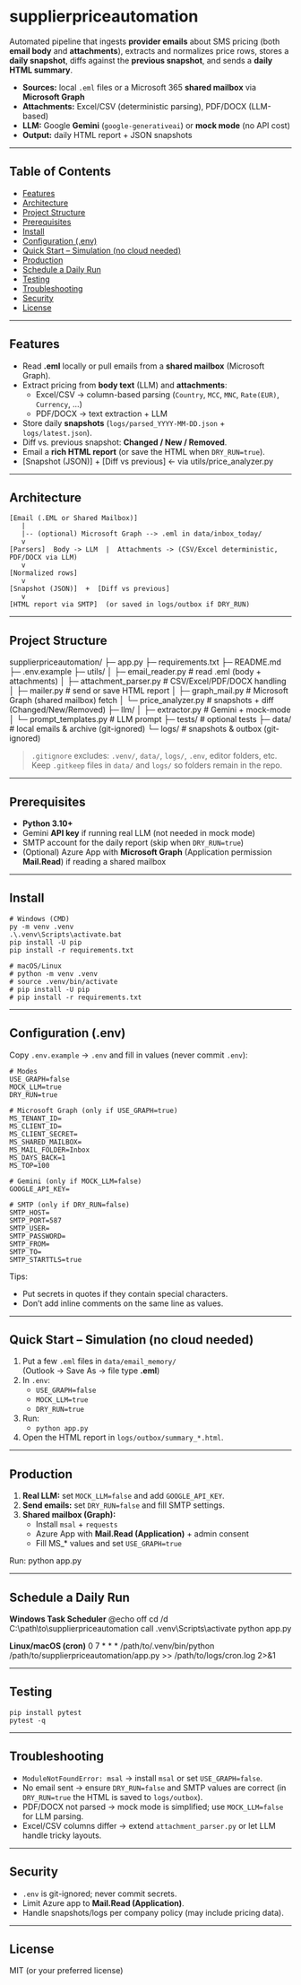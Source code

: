 # supplierpriceautomation

Automated pipeline that ingests **provider emails** about SMS pricing (both **email body** and **attachments**), extracts and normalizes price rows, stores a **daily snapshot**, diffs against the **previous snapshot**, and sends a **daily HTML summary**.

- **Sources:** local `.eml` files or a Microsoft 365 **shared mailbox** via **Microsoft Graph**
- **Attachments:** Excel/CSV (deterministic parsing), PDF/DOCX (LLM-based)
- **LLM:** Google **Gemini** (`google-generativeai`) or **mock mode** (no API cost)
- **Output:** daily HTML report + JSON snapshots

---

## Table of Contents
- [Features](#features)
- [Architecture](#architecture)
- [Project Structure](#project-structure)
- [Prerequisites](#prerequisites)
- [Install](#install)
- [Configuration (.env)](#configuration-env)
- [Quick Start – Simulation (no cloud needed)](#quick-start--simulation-no-cloud-needed)
- [Production](#production)
- [Schedule a Daily Run](#schedule-a-daily-run)
- [Testing](#testing)
- [Troubleshooting](#troubleshooting)
- [Security](#security)
- [License](#license)

---

## Features
- Read **.eml** locally or pull emails from a **shared mailbox** (Microsoft Graph).
- Extract pricing from **body text** (LLM) and **attachments**:
  - Excel/CSV → column-based parsing (`Country`, `MCC`, `MNC`, `Rate(EUR)`, `Currency`, …)
  - PDF/DOCX → text extraction + LLM
- Store daily **snapshots** (`logs/parsed_YYYY-MM-DD.json` + `logs/latest.json`).
- Diff vs. previous snapshot: **Changed / New / Removed**.
- Email a **rich HTML report** (or save the HTML when `DRY_RUN=true`).
- [Snapshot (JSON)]  +  [Diff vs previous]  ← via utils/price_analyzer.py


---

## Architecture
    [Email (.EML or Shared Mailbox)]
       |
       |-- (optional) Microsoft Graph --> .eml in data/inbox_today/
       v
    [Parsers]  Body -> LLM  |  Attachments -> (CSV/Excel deterministic, PDF/DOCX via LLM)
       v
    [Normalized rows]
       v
    [Snapshot (JSON)]  +  [Diff vs previous]
       v
    [HTML report via SMTP]  (or saved in logs/outbox if DRY_RUN)

---

## Project Structure
supplierpriceautomation/
├─ app.py
├─ requirements.txt
├─ README.md
├─ .env.example
├─ utils/
│  ├─ email_reader.py        # read .eml (body + attachments)
│  ├─ attachment_parser.py   # CSV/Excel/PDF/DOCX handling
│  ├─ mailer.py              # send or save HTML report
│  ├─ graph_mail.py          # Microsoft Graph (shared mailbox) fetch
│  └─ price_analyzer.py      # snapshots + diff (Changed/New/Removed)
├─ llm/
│  ├─ extractor.py           # Gemini + mock-mode
│  └─ prompt_templates.py    # LLM prompt
├─ tests/                    # optional tests
├─ data/                     # local emails & archive (git-ignored)
└─ logs/                     # snapshots & outbox (git-ignored)


> `.gitignore` excludes: `.venv/`, `data/`, `logs/`, `.env`, editor folders, etc.  
> Keep `.gitkeep` files in `data/` and `logs/` so folders remain in the repo.


---

## Prerequisites
- **Python 3.10+**
- Gemini **API key** if running real LLM (not needed in mock mode)
- SMTP account for the daily report (skip when `DRY_RUN=true`)
- (Optional) Azure App with **Microsoft Graph** (Application permission **Mail.Read**) if reading a shared mailbox

---

## Install
    # Windows (CMD)
    py -m venv .venv
    .\.venv\Scripts\activate.bat
    pip install -U pip
    pip install -r requirements.txt

    # macOS/Linux
    # python -m venv .venv
    # source .venv/bin/activate
    # pip install -U pip
    # pip install -r requirements.txt

---

## Configuration (.env)
Copy `.env.example` → `.env` and fill in values (never commit `.env`):

    # Modes
    USE_GRAPH=false
    MOCK_LLM=true
    DRY_RUN=true

    # Microsoft Graph (only if USE_GRAPH=true)
    MS_TENANT_ID=
    MS_CLIENT_ID=
    MS_CLIENT_SECRET=
    MS_SHARED_MAILBOX=
    MS_MAIL_FOLDER=Inbox
    MS_DAYS_BACK=1
    MS_TOP=100

    # Gemini (only if MOCK_LLM=false)
    GOOGLE_API_KEY=

    # SMTP (only if DRY_RUN=false)
    SMTP_HOST=
    SMTP_PORT=587
    SMTP_USER=
    SMTP_PASSWORD=
    SMTP_FROM=
    SMTP_TO=
    SMTP_STARTTLS=true

Tips:
- Put secrets in quotes if they contain special characters.
- Don’t add inline comments on the same line as values.

---

## Quick Start – Simulation (no cloud needed)
1) Put a few `.eml` files in `data/email_memory/`  
   (Outlook → Save As → file type **.eml**)
2) In `.env`:
    - `USE_GRAPH=false`
    - `MOCK_LLM=true`
    - `DRY_RUN=true`
3) Run:
    - `python app.py`
4) Open the HTML report in `logs/outbox/summary_*.html`.

---

## Production
1) **Real LLM:** set `MOCK_LLM=false` and add `GOOGLE_API_KEY`.  
2) **Send emails:** set `DRY_RUN=false` and fill SMTP settings.  
3) **Shared mailbox (Graph):**
   - Install `msal` + `requests`
   - Azure App with **Mail.Read (Application)** + admin consent
   - Fill MS_* values and set `USE_GRAPH=true`

Run:
    python app.py

---

## Schedule a Daily Run
**Windows Task Scheduler**
    @echo off
    cd /d C:\path\to\supplierpriceautomation
    call .venv\Scripts\activate
    python app.py

**Linux/macOS (cron)**
    0 7 * * * /path/to/.venv/bin/python /path/to/supplierpriceautomation/app.py >> /path/to/logs/cron.log 2>&1

---

## Testing
    pip install pytest
    pytest -q

---

## Troubleshooting
- `ModuleNotFoundError: msal` → install `msal` or set `USE_GRAPH=false`.  
- No email sent → ensure `DRY_RUN=false` and SMTP values are correct (in `DRY_RUN=true` the HTML is saved to `logs/outbox`).  
- PDF/DOCX not parsed → mock mode is simplified; use `MOCK_LLM=false` for LLM parsing.  
- Excel/CSV columns differ → extend `attachment_parser.py` or let LLM handle tricky layouts.

---

## Security
- `.env` is git-ignored; never commit secrets.
- Limit Azure app to **Mail.Read (Application)**.
- Handle snapshots/logs per company policy (may include pricing data).

---

## License
MIT (or your preferred license)
